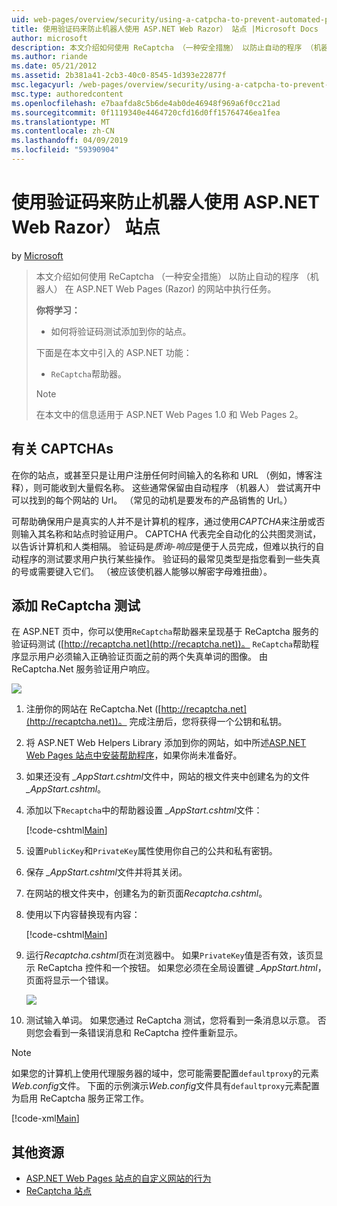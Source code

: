 ```yaml
---
uid: web-pages/overview/security/using-a-catpcha-to-prevent-automated-programs-bots-from-using-your-aspnet-web-site
title: 使用验证码来防止机器人使用 ASP.NET Web Razor） 站点 |Microsoft Docs
author: microsoft
description: 本文介绍如何使用 ReCaptcha （一种安全措施） 以防止自动的程序 （机器人） 执行的任务在 ASP.NET Web Pages (Razor) 我们...
ms.author: riande
ms.date: 05/21/2012
ms.assetid: 2b381a41-2cb3-40c0-8545-1d393e22877f
msc.legacyurl: /web-pages/overview/security/using-a-catpcha-to-prevent-automated-programs-bots-from-using-your-aspnet-web-site
msc.type: authoredcontent
ms.openlocfilehash: e7baafda8c5b6de4ab0de46948f969a6f0cc21ad
ms.sourcegitcommit: 0f1119340e4464720cfd16d0ff15764746ea1fea
ms.translationtype: MT
ms.contentlocale: zh-CN
ms.lasthandoff: 04/09/2019
ms.locfileid: "59390904"
---
```

# <a name="using-a-captcha-to-prevent-bots-from-using-your-aspnet-web-razor-site"></a>使用验证码来防止机器人使用 ASP.NET Web Razor） 站点

by [Microsoft](https://github.com/microsoft)

> 本文介绍如何使用 ReCaptcha （一种安全措施） 以防止自动的程序 （机器人） 在 ASP.NET Web Pages (Razor) 的网站中执行任务。
> 
> **你将学习：** 
> 
> - 如何将验证码测试添加到你的站点。
> 
> 下面是在本文中引入的 ASP.NET 功能：
> 
> - `ReCaptcha`帮助器。
> 
> > [!NOTE]
> > 在本文中的信息适用于 ASP.NET Web Pages 1.0 和 Web Pages 2。


## <a name="about-captchas"></a>有关 CAPTCHAs

在你的站点，或甚至只是让用户注册任何时间输入的名称和 URL （例如，博客注释），则可能收到大量假名称。 这些通常保留由自动程序 （机器人） 尝试离开中可以找到的每个网站的 Url。 （常见的动机是要发布的产品销售的 Url。）

可帮助确保用户是真实的人并不是计算机的程序，通过使用*CAPTCHA*来注册或否则输入其名称和站点时验证用户。 CAPTCHA 代表完全自动化的公共图灵测试，以告诉计算机和人类相隔。 验证码是*质询-响应*是便于人员完成，但难以执行的自动程序的测试要求用户执行某些操作。 验证码的最常见类型是指您看到一些失真的号或需要键入它们。 （被应该使机器人能够以解密字母难扭曲）。

## <a name="adding-a-recaptcha-test"></a>添加 ReCaptcha 测试

在 ASP.NET 页中，你可以使用`ReCaptcha`帮助器来呈现基于 ReCaptcha 服务的验证码测试 ([http://recaptcha.net](http://recaptcha.net))。 `ReCaptcha`帮助程序显示用户必须输入正确验证页面之前的两个失真单词的图像。 由 ReCaptcha.Net 服务验证用户响应。

![](using-a-catpcha-to-prevent-automated-programs-bots-from-using-your-aspnet-web-site/_static/image1.jpg)

1. 注册你的网站在 ReCaptcha.Net ([http://recaptcha.net](http://recaptcha.net))。 完成注册后，您将获得一个公钥和私钥。
2. 将 ASP.NET Web Helpers Library 添加到你的网站，如中所述[ASP.NET Web Pages 站点中安装帮助程序](https://go.microsoft.com/fwlink/?LinkId=252372)，如果你尚未准备好。
3. 如果还没有 *\_AppStart.cshtml*文件中，网站的根文件夹中创建名为的文件 *\_AppStart.cshtml*。
4. 添加以下`Recaptcha`中的帮助器设置 *\_AppStart.cshtml*文件： 

    [!code-cshtml[Main](using-a-catpcha-to-prevent-automated-programs-bots-from-using-your-aspnet-web-site/samples/sample1.cshtml?highlight=6-7)]
5. 设置`PublicKey`和`PrivateKey`属性使用你自己的公共和私有密钥。
6. 保存 *\_AppStart.cshtml*文件并将其关闭。
7. 在网站的根文件夹中，创建名为的新页面*Recaptcha.cshtml*。
8. 使用以下内容替换现有内容： 

    [!code-cshtml[Main](using-a-catpcha-to-prevent-automated-programs-bots-from-using-your-aspnet-web-site/samples/sample2.cshtml)]
9. 运行*Recaptcha.cshtml*页在浏览器中。 如果`PrivateKey`值是否有效，该页显示 ReCaptcha 控件和一个按钮。 如果您必须在全局设置键 *\_AppStart.html*，页面将显示一个错误。 

    ![](using-a-catpcha-to-prevent-automated-programs-bots-from-using-your-aspnet-web-site/_static/image1.png)
10. 测试输入单词。 如果您通过 ReCaptcha 测试，您将看到一条消息以示意。 否则您会看到一条错误消息和 ReCaptcha 控件重新显示。

> [!NOTE]
> 如果您的计算机上使用代理服务器的域中，您可能需要配置`defaultproxy`的元素*Web.config*文件。 下面的示例演示*Web.config*文件具有`defaultproxy`元素配置为启用 ReCaptcha 服务正常工作。
> 
> [!code-xml[Main](using-a-catpcha-to-prevent-automated-programs-bots-from-using-your-aspnet-web-site/samples/sample3.xml)]


<a id="Additional_Resources"></a>
## <a name="additional-resources"></a>其他资源


- [ASP.NET Web Pages 站点的自定义网站的行为](https://go.microsoft.com/fwlink/?LinkId=202906)
- [ReCaptcha 站点](https://www.google.com/recaptcha)
